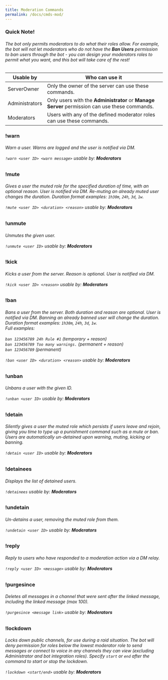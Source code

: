 ```yaml
---
title: Moderation Commands
permalink: /docs/cmds-mod/
---
```

<div class="panel panel-info">
	<div class="panel-heading">
		<h3 class="panel-title" id="warn">Quick Note!</h3>
	</div>
	<div class="panel-body">
    <table class="table table-striped table-hover ">
    <thead>
      <h6>The bot only permits moderators to do what their roles allow. For example, the bot will not let moderators who do not have the <strong>Ban Users</strong> permission to ban users through the bot - you can design your moderators roles to permit what you want, and this bot will take care of the rest!</h6>
      <tr>
        <th>Usable by</th>
        <th>Who can use it</th>
      </tr>
    </thead>
    <tbody>
      <tr>
        <td>ServerOwner</td>
        <td>Only the owner of the server can use these commands.</td>
      </tr>
      <tr>
        <td>Administrators</td>
        <td>Only users with the <strong>Administrator</strong> or <strong>Manage Server</strong> permission can use these commands.</td>
      </tr>
      <tr>
        <td>Moderators</td>
        <td>Users with any of the defined moderator roles can use these commands.</td>
      </tr>
    </tbody>
    </table>
	</div>
</div>
<div class="panel panel-primary">
	<div class="panel-heading">
		<h3 class="panel-title" id="warn">!warn</h3>
	</div>
	<div class="panel-body">
    <h6>Warn a user. Warns are logged and the user is notified via DM.<br/><br/><code>!warn &lt;user ID&gt; &lt;warn message&gt;</code> usable by: <strong>Moderators</strong></h6>
	</div>
</div>
<div class="panel panel-primary">
	<div class="panel-heading">
		<h3 class="panel-title" id="mute">!mute</h3>
	</div>
	<div class="panel-body">
    <h6>Gives a user the muted role for the specified duration of time, with an optional reason. User is notified via DM. Re-muting an already muted user changes the duration. Duration format examples: <code>1h30m</code>, <code>24h</code>, <code>3d</code>, <code>1w</code>.<br/><br/><code>!mute &lt;user ID&gt; &lt;duration&gt; &lt;reason&gt;</code> usable by: <strong>Moderators</strong></h6>
	</div>
</div>
<div class="panel panel-primary">
	<div class="panel-heading">
		<h3 class="panel-title" id="unmute">!unmute</h3>
	</div>
	<div class="panel-body">
    <h6>Unmutes the given user.<br/><br/><code>!unmute &lt;user ID&gt;</code> usable by: <strong>Moderators</strong></h6>
	</div>
</div>
<div class="panel panel-primary">
	<div class="panel-heading">
		<h3 class="panel-title" id="kick">!kick</h3>
	</div>
	<div class="panel-body">
    <h6>Kicks a user from the server. Reason is optional. User is notified via DM.<br/><br/><code>!kick &lt;user ID&gt; &lt;reason&gt;</code> usable by: <strong>Moderators</strong></h6>
	</div>
</div>
<div class="panel panel-primary">
	<div class="panel-heading">
		<h3 class="panel-title" id="ban">!ban</h3>
	</div>
	<div class="panel-body">
    <h6>Bans a user from the server. Both duration and reason are optional. User is notified via DM. Banning an already banned user will change the duration.<br/>
        Duration format examples: <code>1h30m</code>, <code>24h</code>, <code>3d</code>, <code>1w</code>.<br/>
        Full examples:<br/><br/>
        <code>ban 123456789 24h Rule #1</code> <em>(temporary + reason)</em><br/>
        <code>ban 123456789 Too many warnings.</code> <em>(permanent + reason)</em><br/>
        <code>ban 123456789</code> <em>(permanent)</em><br/><br/><code>!ban &lt;user ID&gt; &lt;duration&gt; &lt;reason&gt;</code> usable by: <strong>Moderators</strong></h6>
	</div>
</div>
<div class="panel panel-primary">
	<div class="panel-heading">
		<h3 class="panel-title" id="unban">!unban</h3>
	</div>
	<div class="panel-body">
    <h6>Unbans a user with the given ID.<br/><br/><code>!unban &lt;user ID&gt;</code> usable by: <strong>Moderators</strong></h6>
	</div>
</div>
<div class="panel panel-primary">
	<div class="panel-heading">
		<h3 class="panel-title" id="detain">!detain</h3>
	</div>
	<div class="panel-body">
    <h6>Silently gives a user the muted role which persists if users leave and rejoin, giving you time to type up a punishment command such as a mute or ban. Users are automatically un-detained upon warning, muting, kicking or banning.<br/><br/><code>!detain &lt;user ID&gt;</code> usable by: <strong>Moderators</strong></h6>
	</div>
</div>
<div class="panel panel-primary">
	<div class="panel-heading">
		<h3 class="panel-title" id="detainees">!detainees</h3>
	</div>
	<div class="panel-body">
    <h6>Displays the list of detained users.<br/><br/><code>!detainees</code> usable by: <strong>Moderators</strong></h6>
	</div>
</div>
<div class="panel panel-primary">
	<div class="panel-heading">
		<h3 class="panel-title" id="undetain">!undetain</h3>
	</div>
	<div class="panel-body">
    <h6>Un-detains a user, removing the muted role from them.<br/><br/><code>!undetain &lt;user ID&gt;</code> usable by: <strong>Moderators</strong></h6>
	</div>
</div>
<div class="panel panel-primary">
	<div class="panel-heading">
		<h3 class="panel-title" id="reply">!reply</h3>
	</div>
	<div class="panel-body">
    <h6>Reply to users who have responded to a moderation action via a DM relay.<br/><br/><code>!reply &lt;user ID&gt; &lt;message&gt;</code> usable by: <strong>Moderators</strong></h6>
	</div>
</div>
<div class="panel panel-primary">
	<div class="panel-heading">
		<h3 class="panel-title" id="purgesince">!purgesince</h3>
	</div>
	<div class="panel-body">
    <h6>Deletes all messages in a channel that were sent after the linked message, including the linked message (max 100).<br/><br/><code>!purgesince &lt;message link&gt;</code> usable by: <strong>Moderators</strong></h6>
	</div>
</div>
<div class="panel panel-primary">
	<div class="panel-heading">
		<h3 class="panel-title" id="lockdown">!lockdown</h3>
	</div>
	<div class="panel-body">
    <h6>Locks down public channels, for use during a raid situation. The bot will deny permission for roles below the lowest moderator role to send messages or connect to voice in any channels they can view (excluding Administrator and bot integration roles). Specify <code>start</code> or <code>end</code> after the command to start or stop the lockdown.<br/><br/><code>!lockdown &lt;start/end&gt;</code> usable by: <strong>Moderators</strong></h6>
	</div>
</div>
